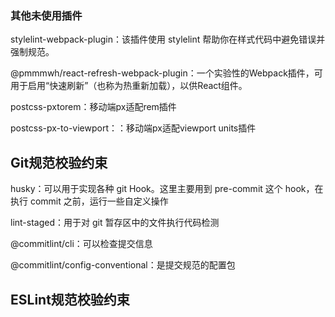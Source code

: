 ### 其他未使用插件

stylelint-webpack-plugin：该插件使用 stylelint 帮助你在样式代码中避免错误并强制规范。

@pmmmwh/react-refresh-webpack-plugin：一个实验性的Webpack插件，可用于启用“快速刷新”（也称为热重新加载），以供React组件。

postcss-pxtorem：移动端px适配rem插件

postcss-px-to-viewport：：移动端px适配viewport units插件

## Git规范校验约束

husky：可以用于实现各种 git Hook。这里主要用到 pre-commit 这个 hook，在执行 commit 之前，运行一些自定义操作

lint-staged：用于对 git 暂存区中的文件执行代码检测

@commitlint/cli：可以检查提交信息

@commitlint/config-conventional：是提交规范的配置包

## ESLint规范校验约束


